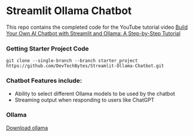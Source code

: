 # Streamlit Ollama Chatbot

This repo contains the completed code for the YouTube tutorial video <a href="#" target="_blank">Build Your Own AI Chatbot with Streamlit and Ollama: A Step-by-Step Tutorial</a>

### Getting Starter Project Code

```
git clone --single-branch --branch starter_project https://github.com/DevTechBytes/Streamlit-Ollama-Chatbot.git
```

### Chatbot Features include:
- Ability to select different Ollama models to be used by the chatbot
- Streaming output when responding to users like ChatGPT

### Ollama 
<a href="https://ollama.com/download">Download ollama</a>